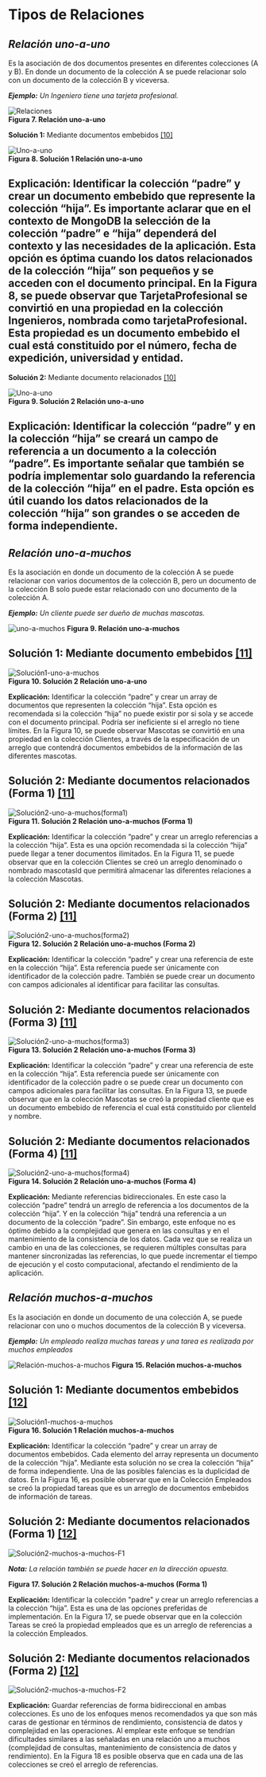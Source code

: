# Tipos de Relaciones 

## _**Relación uno-a-uno**_
Es la asociación de dos documentos presentes en diferentes colecciones (A y B). En donde un documento de la colección A se puede relacionar solo con un documento de la colección B y viceversa. 

_**Ejemplo:** Un Ingeniero tiene una tarjeta profesional._

![Relaciones](../../imgs/Relación-Uno-a-Uno.png)  
**Figura 7. Relación uno-a-uno**

 **Solución 1:** Mediante documentos embebidos [[10]](../05-Referencias/05-Referencias.md#10)

![Uno-a-uno](../../imgs/Solucion1-uno-a-uno.png)  
**Figura 8. Solución 1 Relación uno-a-uno**

## **Explicación:** Identificar la colección “padre” y crear un documento embebido que represente la colección “hija”. Es importante aclarar que en el contexto de MongoDB la selección de la colección “padre” e “hija” dependerá del contexto y las necesidades de la aplicación. Esta opción es óptima cuando los datos relacionados de la colección “hija” son pequeños y se acceden con el documento principal. En la Figura 8, se puede observar que TarjetaProfesional se convirtió en una propiedad en la colección Ingenieros, nombrada como tarjetaProfesional. Esta propiedad es un documento embebido el cual está constituido por el número, fecha de expedición, universidad y entidad.  

**Solución 2:** Mediante documento relacionados [[10]](../05-Referencias/05-Referencias.md#10)

![Uno-a-uno](../../imgs/Solucion2-uno-a-uno.png)  
**Figura 9. Solución 2 Relación uno-a-uno**

## **Explicación:** Identificar la colección “padre” y en la colección “hija” se creará un campo de referencia a un documento a la colección “padre”. Es importante señalar que también se podría implementar solo guardando la referencia de la colección “hija” en el padre. Esta opción es útil cuando los datos relacionados de la colección “hija” son grandes o se acceden de forma independiente. 

##  _**Relación uno-a-muchos**_

Es la asociación en donde un documento de la colección A se puede relacionar con varios documentos de la colección B, pero un documento de la colección B solo puede estar relacionado con uno documento de la colección A.

_**Ejemplo:** Un cliente puede ser dueño de muchas mascotas._

![uno-a-muchos](../../imgs/Relación-uno-a-muchos.png) 
**Figura 9. Relación uno-a-muchos**

## **Solución 1:** Mediante documento embebidos [[11]](../05-Referencias/05-Referencias.md#11)

![Solución1-uno-a-muchos](../../imgs/Solucion1-uno-a-uno.png)  
**Figura 10. Solución 2 Relación uno-a-uno**

**Explicación:** Identificar la colección “padre” y crear un array de documentos que representen la colección “hija”. Esta opción es recomendada si la colección “hija” no puede existir por si sola y se accede con el documento principal. Podría ser ineficiente si el arreglo no tiene límites. En la Figura 10, se puede observar Mascotas se convirtió en una propiedad en la colección Clientes, a través de la especificación de un arreglo que contendrá documentos embebidos de la información de las diferentes mascotas. 

## **Solución 2:** Mediante documentos relacionados (Forma 1) [[11]](../05-Referencias/05-Referencias.md#11)

![Solución2-uno-a-muchos(forma1)](../../imgs/Solución2-uno-a-muchos.png)  
**Figura 11. Solución 2 Relación uno-a-muchos (Forma 1)**

**Explicación:** Identificar la colección “padre” y crear un arreglo referencias a la colección “hija”. Esta es una opción recomendada si la colección “hija” puede llegar a tener documentos ilimitados. En la Figura 11, se puede observar que en la colección Clientes se creó un arreglo denominado o nombrado mascotasId que permitirá almacenar las diferentes relaciones a la colección Mascotas. 

## **Solución 2:** Mediante documentos relacionados (Forma 2) ​[[11]](../05-Referencias/05-Referencias.md#11)

![Solución2-uno-a-muchos(forma2)](../../imgs/Solución2-uno-a-muchos-F2.png)  
**Figura 12. Solución 2 Relación uno-a-muchos (Forma 2)**

**Explicación:** Identificar la colección “padre” y crear una referencia de este en la colección “hija”. Esta referencia puede ser únicamente con identificador de la colección padre. También se puede crear un documento con campos adicionales al identificar para facilitar las consultas. 

## **Solución 2:** Mediante documentos relacionados (Forma 3) ​[[11]](../05-Referencias/05-Referencias.md#11)

![Solución2-uno-a-muchos(forma3)](../../imgs/Solución2-uno-a-muchos-F3.png)  
**Figura 13. Solución 2 Relación uno-a-muchos (Forma 3)**

**Explicación:** Identificar la colección “padre” y crear una referencia de este en la colección “hija”. Esta referencia puede ser únicamente con identificador de la colección padre o se puede crear un documento con campos adicionales para facilitar las consultas. En la Figura 13, se puede observar que en la colección Mascotas se creó la propiedad cliente que es un documento embebido de referencia el cual está constituido por clienteId y nombre. 

## **Solución 2:** Mediante documentos relacionados (Forma 4) ​[[11]](../05-Referencias/05-Referencias.md#11)

![Solución2-uno-a-muchos(forma4)](../../imgs/Solución2-uno-a-muchos-F4.png)  
**Figura 14. Solución 2 Relación uno-a-muchos (Forma 4)**

**Explicación:** Mediante referencias bidireccionales. En este caso la colección “padre” tendrá un arreglo de referencia a los documentos de la colección “hija”. Y en la colección “hija” tendrá una referencia a un documento de la colección “padre”. Sin embargo, este enfoque no es óptimo debido a la complejidad que genera en las consultas y en el mantenimiento de la consistencia de los datos. Cada vez que se realiza un cambio en una de las colecciones, se requieren múltiples consultas para mantener sincronizadas las referencias, lo que puede incrementar el tiempo de ejecución y el costo computacional, afectando el rendimiento de la aplicación. 

## _**Relación muchos-a-muchos**_

Es la asociación en donde un documento de una colección A, se puede relacionar con uno o muchos documentos de la colección B y viceversa. 

_**Ejemplo:** Un empleado realiza muchas tareas y una tarea es realizada por muchos empleados_

![Relación-muchos-a-muchos](../../imgs/Relación-uno-a-muchos.png) 
**Figura 15. Relación muchos-a-muchos**

## **Solución 1:** Mediante documentos embebidos [[12]](../05-Referencias/05-Referencias.md#12)

![Solución1-muchos-a-muchos](../../imgs/Solución1-muchos-a-muchos.png)  
**Figura 16. Solución 1 Relación muchos-a-muchos**

**Explicación:** Identificar la colección “padre” y crear un array de documentos embebidos. Cada elemento del array representa un documento de la colección “hija”. Mediante esta solución no se crea la colección “hija” de forma independiente. Una de las posibles falencias es la duplicidad de datos. En la Figura 16, es posible observar que en la Colección Empleados se creó la propiedad tareas que es un arreglo de documentos embebidos de información de tareas. 

## **Solución 2:**  Mediante documentos relacionados (Forma 1) [[12]](../05-Referencias/05-Referencias.md#12)

![Solución2-muchos-a-muchos-F1](../../imgs/Solución2-muchos-a-muchos-F1.png)  

_**Nota:** La relación también se puede hacer en la dirección opuesta._

**Figura 17. Solución 2 Relación muchos-a-muchos (Forma 1)**

**Explicación:** Identificar la colección "padre" y crear un arreglo referencias a la colección “hija”. Esta es una de las opciones preferidas de implementación. En la Figura 17, se puede observar que en la colección Tareas se creó la propiedad empleados que es un arreglo de referencias a la colección Empleados. 

## **Solución 2:** Mediante documentos relacionados (Forma 2) [[12]](../05-Referencias/05-Referencias.md#12)

![Solución2-muchos-a-muchos-F2](../../imgs/Solución2-muchos-a-muchos-F2.png) 

**Explicación:** Guardar referencias de forma bidireccional en ambas colecciones. Es uno de los enfoques menos recomendados ya que son más caras de gestionar en términos de rendimiento, consistencia de datos y complejidad en las operaciones. Al emplear este enfoque se tendrían dificultades similares a las señaladas en una relación uno a muchos (complejidad de consultas, mantenimiento de consistencia de datos y rendimiento). En la Figura 18 es posible observa que en cada una de las colecciones se creó el arreglo de referencias. 


